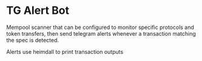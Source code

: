 # TG Alert Bot

Mempool scanner that can be configured to monitor specific protocols and token transfers, then send telegram alerts whenever a transaction matching the spec is detected.

Alerts use heimdall to print transaction outputs
